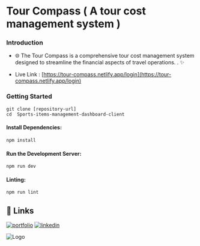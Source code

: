 # Tour Compass ( A tour cost management system )




### Introduction

- 🌐 The Tour Compass is a comprehensive tour cost management system designed to streamline the financial aspects of travel operations. . ✨


 
 * Live Link : [https://tour-compass.netlify.app/login](https://tour-compass.netlify.app/login)




### Getting Started 


 
 ```
git clone [repository-url]
cd  Sports-items-management-dashboard-client
```

#### Install Dependencies:
 ```
npm install
```

#### Run the Development Server:

```
npm run dev

```
 
#### Linting:

```
npm run lint

```

 
 

## 🔗 Links
[![portfolio](https://img.shields.io/badge/my_portfolio-000?style=for-the-badge&logo=ko-fi&logoColor=white)](https://ashrafuj-jaman-s-porfolio.vercel.app/)
[![linkedin](https://img.shields.io/badge/linkedin-0A66C2?style=for-the-badge&logo=linkedin&logoColor=white)](https://www.linkedin.com/in/ashrafuj-jaman)
 

![Logo](https://files.catbox.moe/ttaz60.png)

